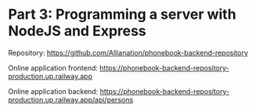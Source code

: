 # Part 3: Programming a server with NodeJS and Express

Repository: https://github.com/Allianation/phonebook-backend-repository

Online application frontend: https://phonebook-backend-repository-production.up.railway.app

Online application backend: https://phonebook-backend-repository-production.up.railway.app/api/persons
